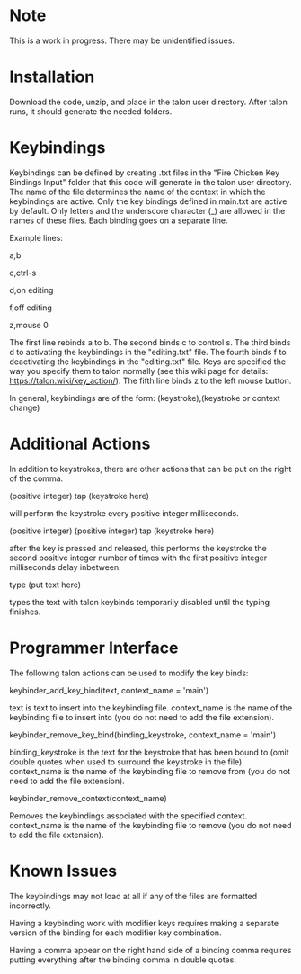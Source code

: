 # Note
This is a work in progress. There may be unidentified issues.

# Installation
Download the code, unzip, and place in the talon user directory. After talon runs, it should generate the needed folders.

# Keybindings
Keybindings can be defined by creating .txt files in the "Fire Chicken Key Bindings Input" folder that this code will generate in the talon user directory. The name of the file determines the name of the context in which the keybindings are active. Only the key bindings defined in main.txt are active by default. Only letters and the underscore character (_) are allowed in the names of these files. Each binding goes on a separate line.

Example lines:

a,b

c,ctrl-s

d,on editing

f,off editing

z,mouse 0

The first line rebinds a to b. The second binds c to control s. The third binds d to activating the keybindings in the "editing.txt" file. The fourth binds f to deactivating the keybindings in the "editing.txt" file. Keys are specified the way you specify them to talon normally (see this wiki page for details: https://talon.wiki/key_action/). The fifth line binds z to the left mouse button.

In general, keybindings are of the form: (keystroke),(keystroke or context change)

# Additional Actions

In addition to keystrokes, there are other actions that can be put on the right of the comma.

(positive integer) tap (keystroke here)

will perform the keystroke every positive integer milliseconds.

(positive integer) (positive integer) tap (keystroke here)

after the key is pressed and released, this performs the keystroke the second positive integer number of times with the first positive integer milliseconds delay inbetween. 

type (put text here)

types the text with talon keybinds temporarily disabled until the typing finishes. 

# Programmer Interface
The following talon actions can be used to modify the key binds:

keybinder_add_key_bind(text, context_name = 'main')

text is text to insert into the keybinding file. context_name is the name of the keybinding file to insert into (you do not need to add the file extension).

keybinder_remove_key_bind(binding_keystroke, context_name = 'main')

binding_keystroke is the text for the keystroke that has been bound to (omit double quotes when used to surround the keystroke in the file). context_name is the name of the keybinding file to remove from (you do not need to add the file extension).

keybinder_remove_context(context_name)

Removes the keybindings associated with the specified context. context_name is the name of the keybinding file to remove (you do not need to add the file extension).

# Known Issues
The keybindings may not load at all if any of the files are formatted incorrectly.

Having a keybinding work with modifier keys requires making a separate version of the binding for each modifier key combination.

Having a comma appear on the right hand side of a binding comma requires putting everything after the binding comma in double quotes.
